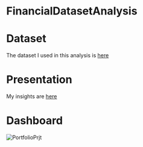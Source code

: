 
# FinancialDatasetAnalysis 

# Dataset
The dataset I used in this analysis is [here](https://docs.google.com/spreadsheets/d/1kmZtwNrw9_M0WtZSqfjK89xXlAYUXTzr/edit#gid=496722688)
# Presentation
My insights are [here](https://drive.google.com/file/d/1ZNOpuILbB6C8ymJk4WDewro73zDqnKTG/view?usp=sharing)
# Dashboard
![PortfolioPrjt](https://github.com/Emilinjoseph/FinancialDatasetAnalysis/assets/37008863/4740187a-9a8b-4e3e-9236-f8c30a0c9b12)

